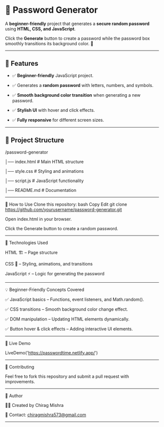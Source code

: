 # 🔐 Password Generator

A **beginner-friendly** project that generates a **secure random password** using **HTML, CSS, and JavaScript**.  

Click the **Generate** button to create a password while the password box smoothly transitions its background color. 🚀  

---

## 🎯 Features

- ✅ **Beginner-friendly** JavaScript project.
    
- ✅ Generates a **random password** with letters, numbers, and symbols.

- ✅ **Smooth background color transition** when generating a new password.
  
- ✅ **Stylish UI** with hover and click effects.
  
- ✅ **Fully responsive** for different screen sizes.  

---

## 📂 Project Structure  

/password-generator

│── index.html       # Main HTML structure

│── style.css        # Styling and animations

│── script.js        # JavaScript functionality

│── README.md        # Documentation


---

📜 How to Use
Clone this repository:
bash
Copy
Edit
git clone https://github.com/yourusername/password-generator.git

Open index.html in your browser.

Click the Generate button to create a random password.

---

📌 Technologies Used

HTML 🏗️ – Page structure

CSS 🎨 – Styling, animations, and transitions

JavaScript ⚡ – Logic for generating the password

---

💡 Beginner-Friendly Concepts Covered

✅ JavaScript basics – Functions, event listeners, and Math.random().

✅ CSS transitions – Smooth background color change effect.

✅ DOM manipulation – Updating HTML elements dynamically.

✅ Button hover & click effects – Adding interactive UI elements.

---

🚀 Live Demo

LiveDemo('https://passwordtime.netlify.app/')

---

💖 Contributing

Feel free to fork this repository and submit a pull request with improvements.

---

📝 Author

👨‍💻 Created by Chirag Mishra

📧 Contact: chiragmishra573@gmail.com

---
